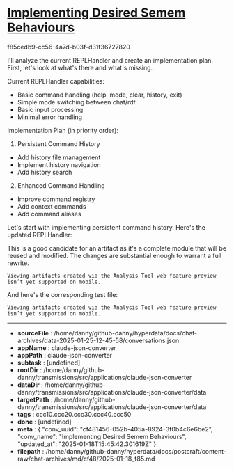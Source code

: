 # [Implementing Desired Semem Behaviours](https://claude.ai/chat/cf481456-052b-405a-8924-3f0b4c6e6be2)

f85cedb9-cc56-4a7d-b03f-d31f36727820

 I'll analyze the current REPLHandler and create an implementation plan. First, let's look at what's there and what's missing.

Current REPLHandler capabilities:
- Basic command handling (help, mode, clear, history, exit)
- Simple mode switching between chat/rdf
- Basic input processing
- Minimal error handling

Implementation Plan (in priority order):

1. Persistent Command History
- Add history file management
- Implement history navigation
- Add history search

2. Enhanced Command Handling
- Improve command registry
- Add context commands
- Add command aliases

Let's start with implementing persistent command history. Here's the updated REPLHandler:

<antThinking>This is a good candidate for an artifact as it's a complete module that will be reused and modified. The changes are substantial enough to warrant a full rewrite.</antThinking>
```
Viewing artifacts created via the Analysis Tool web feature preview isn’t yet supported on mobile.
```



And here's the corresponding test file:
```
Viewing artifacts created via the Analysis Tool web feature preview isn’t yet supported on mobile.
```


---

* **sourceFile** : /home/danny/github-danny/hyperdata/docs/chat-archives/data-2025-01-25-12-45-58/conversations.json
* **appName** : claude-json-converter
* **appPath** : claude-json-converter
* **subtask** : [undefined]
* **rootDir** : /home/danny/github-danny/transmissions/src/applications/claude-json-converter
* **dataDir** : /home/danny/github-danny/transmissions/src/applications/claude-json-converter/data
* **targetPath** : /home/danny/github-danny/transmissions/src/applications/claude-json-converter/data
* **tags** : ccc10.ccc20.ccc30.ccc40.ccc50
* **done** : [undefined]
* **meta** : {
  "conv_uuid": "cf481456-052b-405a-8924-3f0b4c6e6be2",
  "conv_name": "Implementing Desired Semem Behaviours",
  "updated_at": "2025-01-18T15:45:42.301619Z"
}
* **filepath** : /home/danny/github-danny/hyperdata/docs/postcraft/content-raw/chat-archives/md/cf48/2025-01-18_f85.md